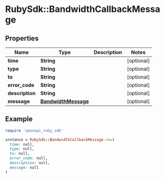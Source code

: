 # RubySdk::BandwidthCallbackMessage

## Properties

| Name | Type | Description | Notes |
| ---- | ---- | ----------- | ----- |
| **time** | **String** |  | [optional] |
| **type** | **String** |  | [optional] |
| **to** | **String** |  | [optional] |
| **error_code** | **String** |  | [optional] |
| **description** | **String** |  | [optional] |
| **message** | [**BandwidthMessage**](BandwidthMessage.md) |  | [optional] |

## Example

```ruby
require 'openapi_ruby_sdk'

instance = RubySdk::BandwidthCallbackMessage.new(
  time: null,
  type: null,
  to: null,
  error_code: null,
  description: null,
  message: null
)
```

